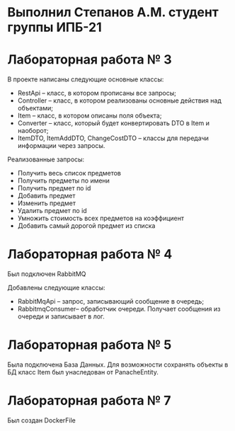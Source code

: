 # Выполнил Степанов А.М. студент группы ИПБ-21

# Лабораторная работа № 3

В проекте написаны следующие основные классы:
* RestApi – класс, в котором прописаны все запросы;
* Controller – класс, в котором реализованы основные действия над объектами;
* Item – класс, в котором описаны поля объекта;
* Converter – класс, который будет конвертировать DTO в Item и наоборот;
* ItemDTO, ItemAddDTO, ChangeCostDTO – классы для передачи информации через запросы.

Реализованные запросы:
* Получить весь список предметов
* Получить предметы по имени
* Получить предмет по id
* Добавить предмет
* Изменить предмет
* Удалить предмет по id
* Умножить стоимость всех предметов на коэффициент
* Добавить самый дорогой предмет из списка

# Лабораторная работа № 4

Был подключен RabbitMQ

Добавлены следующие классы:
* RabbitMqApi – запрос, записывающий сообщение в очередь;
* RabbitmqConsumer– обработчик очереди. Получает сообщения из очереди и записывает в лог.

# Лабораторная работа № 5

Была подключена База Данных.
Для возможности сохранять объекты в БД класс Item был унаследован от PanacheEntity. 

# Лабораторная работа № 7

Был создан DockerFile